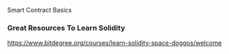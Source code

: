 Smart Contract Basics

### Great Resources To Learn Solidity

https://www.bitdegree.org/courses/learn-solidity-space-doggos/welcome
